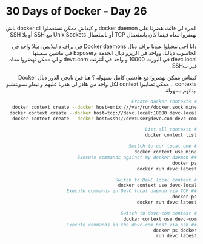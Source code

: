# 30 Days of Docker - Day 26

<div dir="rtl">

المرة لي فاتت هضرنا على docker daemon و كيفاش ممكن نستعملوا docker cli باش نهضروا معاه فينما كان باستعمال TCP أو باستعمال Unix Sockets مع SSH أو بلا SSH

دابا آجي نتخيلوا عندنا بزاف ديال Docker daemons في بزاف دالبلايص، مثلا واحد في الحاسوب ديالنا، وواحد في الريزو ديال الخدمة مExposer في ماشين سميتها devc.local في البورت 10000 و واحد في أنترنت devc.com و لي ممكن نهضروا معاه غير بSSH 

كيفاش ممكن نهضروا مع هاذشي كامل بسهولة ؟
هنا فين تايجي الدور ديال Docker contexts .. ممكن تصايبوا context لكل واحد من هاذز لي هدرنا عليهم و نبقاو نسويتشيو بيناتهم بسهولة.

```bash
# Create docker contexts 
docker context create --docker host=unix:///var/run/docker.sock mine 
docker context create --docker host=tcp://devc.local:10000 devc-local 
docker context create --docker host=ssh://devcuser@devc.com devc-com

# List all contexts 
docker context list 

# Switch to our local one
docker context use mine 
## Execute commands against my docker daemon
docker ps 
docker run devc:latest 

# Switch to DevC local context
docker context use devc-local 
## Execute commands in DevC local daemon via TCP 
docker ps 
docker run devc:latest 

# Switch to devc-com context
docker context use devc-com 
## Execute commands in the devc-com host via ssh. 
docker ps docker 
run devc:latest 
```

</div>
